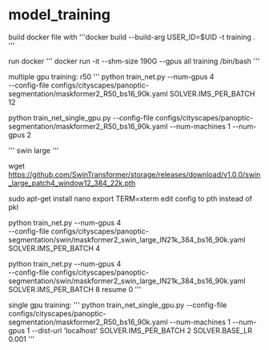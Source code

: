 # model_training

build docker file with 
'''docker build --build-arg USER_ID=$UID -t training . '''

run docker
''' 
docker run -it --shm-size 190G --gpus all training /bin/bash 
'''



multiple gpu training:
r50
'''
python train_net.py --num-gpus 4 \
  --config-file configs/cityscapes/panoptic-segmentation/maskformer2_R50_bs16_90k.yaml  SOLVER.IMS_PER_BATCH 12
  
python train_net_single_gpu.py   --config-file configs/cityscapes/panoptic-segmentation/maskformer2_R50_bs16_90k.yaml   --num-machines 1 --num-gpus 2
  
'''
swin large
'''


wget https://github.com/SwinTransformer/storage/releases/download/v1.0.0/swin_large_patch4_window12_384_22k.pth

sudo apt-get install nano
export TERM=xterm
edit config to pth instead of pkl


python train_net.py --num-gpus 4 \
  --config-file configs/cityscapes/panoptic-segmentation/swin/maskformer2_swin_large_IN21k_384_bs16_90k.yaml SOLVER.IMS_PER_BATCH 4
  
  
python train_net.py --num-gpus 4 \
  --config-file configs/cityscapes/panoptic-segmentation/swin/maskformer2_swin_large_IN21k_384_bs16_90k.yaml SOLVER.IMS_PER_BATCH 8 resume 0
'''





single gpu training:
'''
python train_net_single_gpu.py   --config-file configs/cityscapes/panoptic-segmentation/maskformer2_R50_bs16_90k.yaml   --num-machines 1 --num-gpus 1 --dist-url 'localhost' SOLVER.IMS_PER_BATCH 2 SOLVER.BASE_LR 0.001
'''
